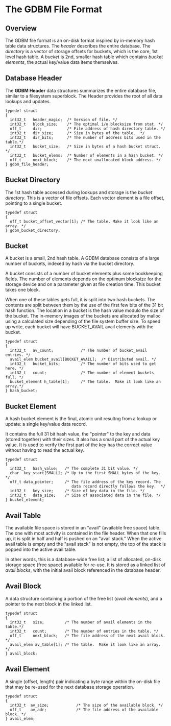 # The GDBM File Format

## Overview

The GDBM file format is an on-disk format inspired by in-memory hash
table data structures.  The *header* describes the entire database.  The
*directory* is a vector of storage offsets for buckets, which is the
core, 1st level hash table.  A *bucket* is 2nd, smaller hash table which
contains *bucket elements*, the actual key/value data items themselves.

## Database Header

The **GDBM Header** data structures summarizes the entire database file,
similar to a filesystem superblock.  The Header provides the root of all
data lookups and updates.

```
typedef struct
{
  int32_t   header_magic;  /* Version of file. */
  int32_t   block_size;    /* The optimal i/o blocksize from stat. */
  off_t     dir;           /* File address of hash directory table. */
  int32_t   dir_size;      /* Size in bytes of the table.  */
  int32_t   dir_bits;      /* The number of address bits used in the table.*/
  int32_t   bucket_size;   /* Size in bytes of a hash bucket struct. */
  int32_t   bucket_elems;  /* Number of elements in a hash bucket. */
  off_t     next_block;    /* The next unallocated block address. */
} gdbm_file_header;
```

## Bucket Directory

The 1st hash table accessed during lookups and storage is the *bucket
directory*.  This is a vector of file offsets.  Each vector element is a file offset, pointing to a single bucket.

```
typedef struct
{
  off_t bucket_offset_vector[1]; /* The table. Make it look like an array. */
} gdbm_bucket_directory;
```

## Bucket

A bucket is a small, 2nd hash table.  A GDBM database consists of a large number of buckets, indexed by hash via the bucket directory.

A bucket consists of a number of bucket elements plus some bookkeeping fields.  The number of elements depends on the optimum blocksize for the storage device and on a parameter given at file creation time.  This bucket takes one block.

When one of these tables gets full, it is split into two hash buckets.
The contents are split between them by the use of the first few bits
of the 31 bit hash function.  The location in a bucket is the hash
value modulo the size of the bucket.  The in-memory images of the
buckets are allocated by malloc using a calculated size depending of
the file system buffer size.  To speed up write, each bucket will have
BUCKET_AVAIL avail elements with the bucket.

```
typedef struct
{
  int32_t   av_count;            /* The number of bucket_avail entries. */
  avail_elem bucket_avail[BUCKET_AVAIL];  /* Distributed avail. */
  int32_t   bucket_bits;         /* The number of bits used to get here. */
  int32_t   count;               /* The number of element buckets full. */
  bucket_element h_table[1];     /* The table.  Make it look like an array.*/
} hash_bucket;
```

## Bucket Element

A hash bucket element is the final, atomic unit resultng from a lookup or update: a single key/value data record.

It contains the full 31 bit hash value, the "pointer" to the key and data (stored together) with their sizes.  It also
has a small part of the actual key value.  It is used to verify the first
part of the key has the correct value without having to read the actual
key.

```
typedef struct
{
  int32_t   hash_value;   /* The complete 31 bit value. */
  char  key_start[SMALL]; /* Up to the first SMALL bytes of the key.  */
  off_t data_pointer;     /* The file address of the key record. The
                             data record directly follows the key.  */
  int32_t   key_size;     /* Size of key data in the file. */
  int32_t   data_size;    /* Size of associated data in the file. */
} bucket_element;
```

## Avail Table

The available file space is stored in an "avail" (available free space) table.  The one with most activity is contained in the file header. When that one fills up, it is split in half and half is pushed on an "avail stack."  When the active avail table is empty and the "avail stack" is not empty, the top of the stack is popped into the active avail table.
   
In other words, this is a database-wide free list; a list of allocated, on-disk storage space (free space) available for re-use.  It is stored as a linked list of *avail blocks*, with the initial avail block referenced in the database header.

## Avail Block

A data structure containing a portion of the free list (*avail
elements*), and a pointer to the next block in the linked list.

```
typedef struct
{
  int32_t   size;         /* The number of avail elements in the table.*/
  int32_t   count;        /* The number of entries in the table. */
  off_t     next_block;   /* The file address of the next avail block. */
  avail_elem av_table[1]; /* The table.  Make it look like an array.  */
} avail_block;
```

## Avail Element

A single (offset, length) pair indicating a byte range within the
on-disk file that may be re-used for the next database storage
operation.

```
typedef struct
{
  int32_t  av_size;            /* The size of the available block. */
  off_t    av_adr;             /* The file address of the available block. */
} avail_elem;
```
